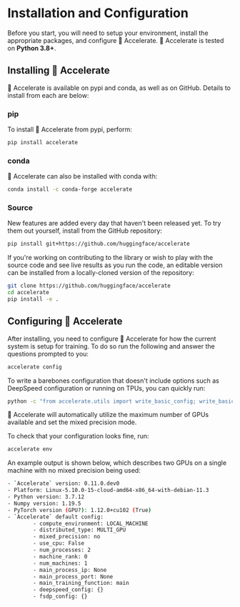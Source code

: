 <!--Copyright 2022 The HuggingFace Team. All rights reserved.

Licensed under the Apache License, Version 2.0 (the "License"); you may not use this file except in compliance with
the License. You may obtain a copy of the License at

http://www.apache.org/licenses/LICENSE-2.0

Unless required by applicable law or agreed to in writing, software distributed under the License is distributed on
an "AS IS" BASIS, WITHOUT WARRANTIES OR CONDITIONS OF ANY KIND, either express or implied. See the License for the
specific language governing permissions and limitations under the License.

⚠️ Note that this file is in Markdown but contain specific syntax for our doc-builder (similar to MDX) that may not be
rendered properly in your Markdown viewer.
-->

# Installation and Configuration

Before you start, you will need to setup your environment, install the appropriate packages, and configure 🤗 Accelerate. 🤗 Accelerate is tested on **Python 3.8+**.

## Installing 🤗 Accelerate

🤗 Accelerate is available on pypi and conda, as well as on GitHub. Details to install from each are below:

### pip 

To install 🤗 Accelerate from pypi, perform:

```bash
pip install accelerate
```

### conda

🤗 Accelerate can also be installed with conda with:

```bash
conda install -c conda-forge accelerate
```

### Source

New features are added every day that haven't been released yet. To try them out yourself, install
from the GitHub repository:

```bash
pip install git+https://github.com/huggingface/accelerate
```

If you're working on contributing to the library or wish to play with the source code and see live 
results as you run the code, an editable version can be installed from a locally-cloned version of the 
repository:

```bash
git clone https://github.com/huggingface/accelerate
cd accelerate
pip install -e .
```

## Configuring 🤗 Accelerate

After installing, you need to configure 🤗 Accelerate for how the current system is setup for training. 
To do so run the following and answer the questions prompted to you:

```bash
accelerate config
```

To write a barebones configuration that doesn't include options such as DeepSpeed configuration or running on TPUs, you can quickly run:

```bash
python -c "from accelerate.utils import write_basic_config; write_basic_config(mixed_precision='fp16')"
```
🤗 Accelerate will automatically utilize the maximum number of GPUs available and set the mixed precision mode.

To check that your configuration looks fine, run:

```bash
accelerate env
```

An example output is shown below, which describes two GPUs on a single machine with no mixed precision being used:

```bash
- `Accelerate` version: 0.11.0.dev0
- Platform: Linux-5.10.0-15-cloud-amd64-x86_64-with-debian-11.3
- Python version: 3.7.12
- Numpy version: 1.19.5
- PyTorch version (GPU?): 1.12.0+cu102 (True)
- `Accelerate` default config:
        - compute_environment: LOCAL_MACHINE
        - distributed_type: MULTI_GPU
        - mixed_precision: no
        - use_cpu: False
        - num_processes: 2
        - machine_rank: 0
        - num_machines: 1
        - main_process_ip: None
        - main_process_port: None
        - main_training_function: main
        - deepspeed_config: {}
        - fsdp_config: {}
```